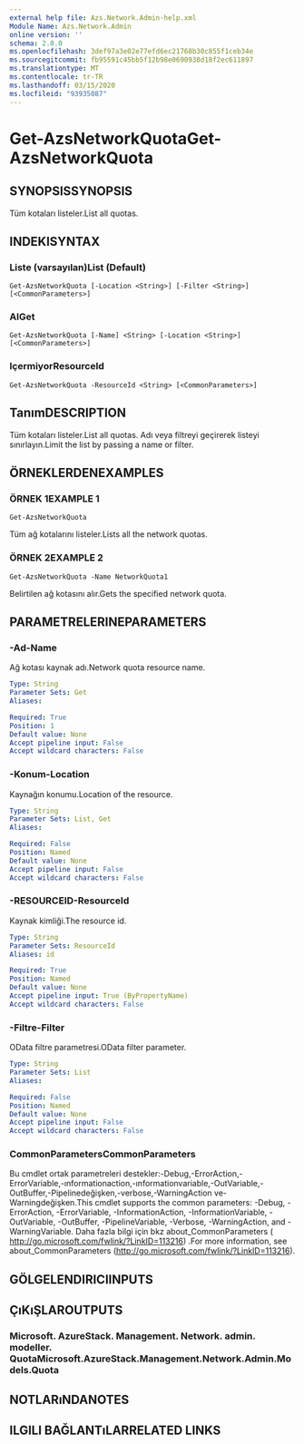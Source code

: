 ```yaml
---
external help file: Azs.Network.Admin-help.xml
Module Name: Azs.Network.Admin
online version: ''
schema: 2.0.0
ms.openlocfilehash: 3def97a3e02e77efd6ec21768b30c855f1ceb34e
ms.sourcegitcommit: fb95591c45bb5f12b98e0690938d18f2ec611897
ms.translationtype: MT
ms.contentlocale: tr-TR
ms.lasthandoff: 03/15/2020
ms.locfileid: "93935087"
---
```

# <span data-ttu-id="f44ae-101">Get-AzsNetworkQuota</span><span class="sxs-lookup"><span data-stu-id="f44ae-101">Get-AzsNetworkQuota</span></span>

## <span data-ttu-id="f44ae-102">SYNOPSIS</span><span class="sxs-lookup"><span data-stu-id="f44ae-102">SYNOPSIS</span></span>
<span data-ttu-id="f44ae-103">Tüm kotaları listeler.</span><span class="sxs-lookup"><span data-stu-id="f44ae-103">List all quotas.</span></span>

## <span data-ttu-id="f44ae-104">INDEKI</span><span class="sxs-lookup"><span data-stu-id="f44ae-104">SYNTAX</span></span>

### <span data-ttu-id="f44ae-105">Liste (varsayılan)</span><span class="sxs-lookup"><span data-stu-id="f44ae-105">List (Default)</span></span>
```
Get-AzsNetworkQuota [-Location <String>] [-Filter <String>] [<CommonParameters>]
```

### <span data-ttu-id="f44ae-106">Al</span><span class="sxs-lookup"><span data-stu-id="f44ae-106">Get</span></span>
```
Get-AzsNetworkQuota [-Name] <String> [-Location <String>] [<CommonParameters>]
```

### <span data-ttu-id="f44ae-107">Içermiyor</span><span class="sxs-lookup"><span data-stu-id="f44ae-107">ResourceId</span></span>
```
Get-AzsNetworkQuota -ResourceId <String> [<CommonParameters>]
```

## <span data-ttu-id="f44ae-108">Tanım</span><span class="sxs-lookup"><span data-stu-id="f44ae-108">DESCRIPTION</span></span>
<span data-ttu-id="f44ae-109">Tüm kotaları listeler.</span><span class="sxs-lookup"><span data-stu-id="f44ae-109">List all quotas.</span></span>
<span data-ttu-id="f44ae-110">Adı veya filtreyi geçirerek listeyi sınırlayın.</span><span class="sxs-lookup"><span data-stu-id="f44ae-110">Limit the list by passing a name or filter.</span></span>

## <span data-ttu-id="f44ae-111">ÖRNEKLERDEN</span><span class="sxs-lookup"><span data-stu-id="f44ae-111">EXAMPLES</span></span>

### <span data-ttu-id="f44ae-112">ÖRNEK 1</span><span class="sxs-lookup"><span data-stu-id="f44ae-112">EXAMPLE 1</span></span>
```
Get-AzsNetworkQuota
```

<span data-ttu-id="f44ae-113">Tüm ağ kotalarını listeler.</span><span class="sxs-lookup"><span data-stu-id="f44ae-113">Lists all the  network quotas.</span></span>

### <span data-ttu-id="f44ae-114">ÖRNEK 2</span><span class="sxs-lookup"><span data-stu-id="f44ae-114">EXAMPLE 2</span></span>
```
Get-AzsNetworkQuota -Name NetworkQuota1
```

<span data-ttu-id="f44ae-115">Belirtilen ağ kotasını alır.</span><span class="sxs-lookup"><span data-stu-id="f44ae-115">Gets the specified network quota.</span></span>

## <span data-ttu-id="f44ae-116">PARAMETRELERINE</span><span class="sxs-lookup"><span data-stu-id="f44ae-116">PARAMETERS</span></span>

### <span data-ttu-id="f44ae-117">-Ad</span><span class="sxs-lookup"><span data-stu-id="f44ae-117">-Name</span></span>
<span data-ttu-id="f44ae-118">Ağ kotası kaynak adı.</span><span class="sxs-lookup"><span data-stu-id="f44ae-118">Network quota resource name.</span></span>

```yaml
Type: String
Parameter Sets: Get
Aliases:

Required: True
Position: 1
Default value: None
Accept pipeline input: False
Accept wildcard characters: False
```

### <span data-ttu-id="f44ae-119">-Konum</span><span class="sxs-lookup"><span data-stu-id="f44ae-119">-Location</span></span>
<span data-ttu-id="f44ae-120">Kaynağın konumu.</span><span class="sxs-lookup"><span data-stu-id="f44ae-120">Location of the resource.</span></span>

```yaml
Type: String
Parameter Sets: List, Get
Aliases:

Required: False
Position: Named
Default value: None
Accept pipeline input: False
Accept wildcard characters: False
```

### <span data-ttu-id="f44ae-121">-RESOURCEID</span><span class="sxs-lookup"><span data-stu-id="f44ae-121">-ResourceId</span></span>
<span data-ttu-id="f44ae-122">Kaynak kimliği.</span><span class="sxs-lookup"><span data-stu-id="f44ae-122">The resource id.</span></span>

```yaml
Type: String
Parameter Sets: ResourceId
Aliases: id

Required: True
Position: Named
Default value: None
Accept pipeline input: True (ByPropertyName)
Accept wildcard characters: False
```

### <span data-ttu-id="f44ae-123">-Filtre</span><span class="sxs-lookup"><span data-stu-id="f44ae-123">-Filter</span></span>
<span data-ttu-id="f44ae-124">OData filtre parametresi.</span><span class="sxs-lookup"><span data-stu-id="f44ae-124">OData filter parameter.</span></span>

```yaml
Type: String
Parameter Sets: List
Aliases:

Required: False
Position: Named
Default value: None
Accept pipeline input: False
Accept wildcard characters: False
```

### <span data-ttu-id="f44ae-125">CommonParameters</span><span class="sxs-lookup"><span data-stu-id="f44ae-125">CommonParameters</span></span>
<span data-ttu-id="f44ae-126">Bu cmdlet ortak parametreleri destekler:-Debug,-ErrorAction,-ErrorVariable,-ınformationaction,-ınformationvariable,-OutVariable,-OutBuffer,-Pipelinedeğişken,-verbose,-WarningAction ve-Warningdeğişken.</span><span class="sxs-lookup"><span data-stu-id="f44ae-126">This cmdlet supports the common parameters: -Debug, -ErrorAction, -ErrorVariable, -InformationAction, -InformationVariable, -OutVariable, -OutBuffer, -PipelineVariable, -Verbose, -WarningAction, and -WarningVariable.</span></span> <span data-ttu-id="f44ae-127">Daha fazla bilgi için bkz about_CommonParameters ( http://go.microsoft.com/fwlink/?LinkID=113216) .</span><span class="sxs-lookup"><span data-stu-id="f44ae-127">For more information, see about_CommonParameters (http://go.microsoft.com/fwlink/?LinkID=113216).</span></span>

## <span data-ttu-id="f44ae-128">GÖLGELENDIRICI</span><span class="sxs-lookup"><span data-stu-id="f44ae-128">INPUTS</span></span>

## <span data-ttu-id="f44ae-129">ÇıKıŞLAR</span><span class="sxs-lookup"><span data-stu-id="f44ae-129">OUTPUTS</span></span>

### <span data-ttu-id="f44ae-130">Microsoft. AzureStack. Management. Network. admin. modeller. Quota</span><span class="sxs-lookup"><span data-stu-id="f44ae-130">Microsoft.AzureStack.Management.Network.Admin.Models.Quota</span></span>

## <span data-ttu-id="f44ae-131">NOTLARıNDA</span><span class="sxs-lookup"><span data-stu-id="f44ae-131">NOTES</span></span>

## <span data-ttu-id="f44ae-132">ILGILI BAĞLANTıLAR</span><span class="sxs-lookup"><span data-stu-id="f44ae-132">RELATED LINKS</span></span>
